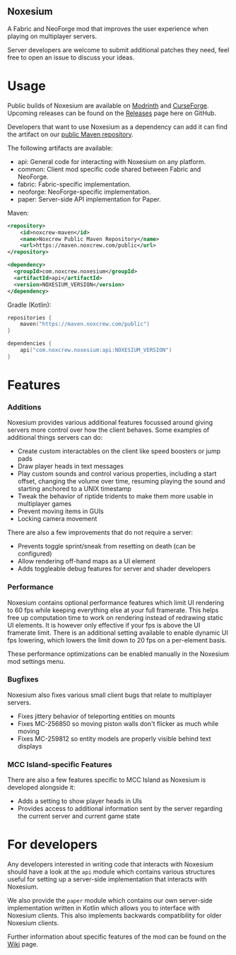 Noxesium
---
A Fabric and NeoForge mod that improves the user experience when playing on multiplayer servers.

Server developers are welcome to submit additional patches they need, feel free to open an issue to discuss your ideas.

# Usage
Public builds of Noxesium are available on [Modrinth](https://modrinth.com/mod/noxesium) and [CurseForge](https://www.curseforge.com/minecraft/mc-mods/noxesium). Upcoming releases can be found on the [Releases](https://github.com/Noxcrew/noxesium/releases) page here on GitHub.

Developers that want to use Noxesium as a dependency can add it can find the artifact on our [public Maven repository](https://maven.noxcrew.com/#/public/com/noxcrew/noxesium/api).

The following artifacts are available:
- api: General code for interacting with Noxesium on any platform.
- common: Client mod specific code shared between Fabric and NeoForge.
- fabric: Fabric-specific implementation.
- neoforge: NeoForge-specific implementation.
- paper: Server-side API implementation for Paper.

Maven:
```xml
<repository>
    <id>noxcrew-maven</id>
    <name>Noxcrew Public Maven Repository</name>
    <url>https://maven.noxcrew.com/public</url>
</repository>

<dependency>
  <groupId>com.noxcrew.noxesium</groupId>
  <artifactId>api</artifactId>
  <version>NOXESIUM_VERSION</version>
</dependency>
```

Gradle (Kotlin):
```kotlin
repositories {
    maven("https://maven.noxcrew.com/public")
}

dependencies {
    api("com.noxcrew.noxesium:api:NOXESIUM_VERSION")
}
```

# Features

### Additions

Noxesium provides various additional features focussed around giving servers more control over how the client behaves. Some examples of additional things servers can do:

- Create custom interactables on the client like speed boosters or jump pads
- Draw player heads in text messages
- Play custom sounds and control various properties, including a start offset, changing the volume over time, resuming playing the sound and starting anchored to a UNIX timestamp
- Tweak the behavior of riptide tridents to make them more usable in multiplayer games
- Prevent moving items in GUIs
- Locking camera movement

There are also a few improvements that do not require a server:
- Prevents toggle sprint/sneak from resetting on death (can be configured)
- Allow rendering off-hand maps as a UI element
- Adds toggleable debug features for server and shader developers

### Performance

Noxesium contains optional performance features which limit UI rendering to 60 fps while keeping everything else at your full framerate. This helps free up computation time to work on rendering instead of redrawing static UI elements. It is however only effective if your fps is above the UI framerate limit. There is an additional setting available to enable dynamic UI fps lowering, which lowers the limit down to 20 fps on a per-element basis.

These performance optimizations can be enabled manually in the Noxesium mod settings menu.

### Bugfixes

Noxesium also fixes various small client bugs that relate to multiplayer servers.

- Fixes jittery behavior of teleporting entities on mounts
- Fixes MC-256850 so moving piston walls don't flicker as much while moving
- Fixes MC-259812 so entity models are properly visible behind text displays


### MCC Island-specific Features

There are also a few features specific to MCC Island as Noxesium is developed alongside it:

- Adds a setting to show player heads in UIs
- Provides access to additional information sent by the server regarding the current server and current game state

# For developers

Any developers interested in writing code that interacts with Noxesium should have a look at the `api` module which contains various structures useful for setting up a server-side implementation that interacts with Noxesium.

We also provide the `paper` module which contains our own server-side implementation written in Kotlin which allows you to interface with Noxesium clients. This also implements backwards compatibility for older Noxesium clients.

Further information about specific features of the mod can be found on the [Wiki](https://github.com/Noxcrew/noxesium/wiki) page.
